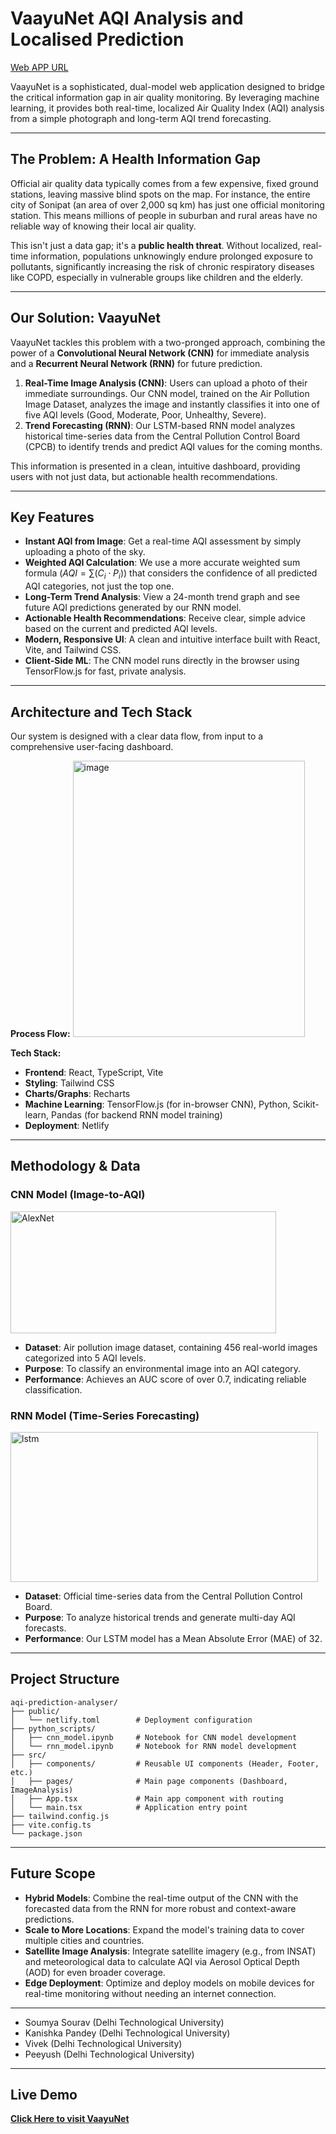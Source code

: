 # VaayuNet AQI Analysis and Localised Prediction

[Web APP URL](https://vaayunet.netlify.app/)

VaayuNet is a sophisticated, dual-model web application designed to bridge the critical information gap in air quality monitoring. By leveraging machine learning, it provides both real-time, localized Air Quality Index (AQI) analysis from a simple photograph and long-term AQI trend forecasting.

---

## The Problem: A Health Information Gap

Official air quality data typically comes from a few expensive, fixed ground stations, leaving massive blind spots on the map. For instance, the entire city of Sonipat (an area of over 2,000 sq km) has just one official monitoring station. This means millions of people in suburban and rural areas have no reliable way of knowing their local air quality.

This isn't just a data gap; it's a **public health threat**. Without localized, real-time information, populations unknowingly endure prolonged exposure to pollutants, significantly increasing the risk of chronic respiratory diseases like COPD, especially in vulnerable groups like children and the elderly.

---

## Our Solution: VaayuNet

VaayuNet tackles this problem with a two-pronged approach, combining the power of a **Convolutional Neural Network (CNN)** for immediate analysis and a **Recurrent Neural Network (RNN)** for future prediction.

1.  **Real-Time Image Analysis (CNN)**: Users can upload a photo of their immediate surroundings. Our CNN model, trained on the Air Pollution Image Dataset, analyzes the image and instantly classifies it into one of five AQI levels (Good, Moderate, Poor, Unhealthy, Severe).
2.  **Trend Forecasting (RNN)**: Our LSTM-based RNN model analyzes historical time-series data from the Central Pollution Control Board (CPCB) to identify trends and predict AQI values for the coming months.

This information is presented in a clean, intuitive dashboard, providing users with not just data, but actionable health recommendations.

---

## Key Features

* **Instant AQI from Image**: Get a real-time AQI assessment by simply uploading a photo of the sky.
* **Weighted AQI Calculation**: We use a more accurate weighted sum formula ($AQI = \sum (C_i \cdot P_i)$) that considers the confidence of all predicted AQI categories, not just the top one.
* **Long-Term Trend Analysis**: View a 24-month trend graph and see future AQI predictions generated by our RNN model.
* **Actionable Health Recommendations**: Receive clear, simple advice based on the current and predicted AQI levels.
* **Modern, Responsive UI**: A clean and intuitive interface built with React, Vite, and Tailwind CSS.
* **Client-Side ML**: The CNN model runs directly in the browser using TensorFlow.js for fast, private analysis.

---

##  Architecture and Tech Stack

Our system is designed with a clear data flow, from input to a comprehensive user-facing dashboard.

**Process Flow:**
<img width="371.5" height="442" alt="image" src="https://github.com/user-attachments/assets/a631e661-f940-4062-a2a6-0f3a46de38d2" />

**Tech Stack:**
* **Frontend**: React, TypeScript, Vite
* **Styling**: Tailwind CSS
* **Charts/Graphs**: Recharts
* **Machine Learning**: TensorFlow.js (for in-browser CNN), Python, Scikit-learn, Pandas (for backend RNN model training)
* **Deployment**: Netlify

---

## Methodology & Data

### CNN Model (Image-to-AQI)
<img width="425" height="195.5" alt="AlexNet" src="https://github.com/user-attachments/assets/e91056ed-200a-48f3-baab-6dbefd9abfdf" />

* **Dataset**: Air pollution image dataset, containing 456 real-world images categorized into 5 AQI levels.
* **Purpose**: To classify an environmental image into an AQI category.
* **Performance**: Achieves an AUC score of over 0.7, indicating reliable classification.

### RNN Model (Time-Series Forecasting)
<img width="492" height="239.5" alt="lstm" src="https://github.com/user-attachments/assets/cc383a5f-07e1-48dc-a830-f78096ebdf54" />

* **Dataset**: Official time-series data from the Central Pollution Control Board.
* **Purpose**: To analyze historical trends and generate multi-day AQI forecasts.
* **Performance**: Our LSTM model has a Mean Absolute Error (MAE) of 32.

---

## Project Structure
```
aqi-prediction-analyser/
├── public/
│   └── netlify.toml        # Deployment configuration
├── python_scripts/
│   ├── cnn_model.ipynb     # Notebook for CNN model development
│   └── rnn_model.ipynb     # Notebook for RNN model development
├── src/
│   ├── components/         # Reusable UI components (Header, Footer, etc.)
│   ├── pages/              # Main page components (Dashboard, ImageAnalysis)
│   ├── App.tsx             # Main app component with routing
│   └── main.tsx            # Application entry point
├── tailwind.config.js
├── vite.config.ts
└── package.json
```

---

## Future Scope

* **Hybrid Models**: Combine the real-time output of the CNN with the forecasted data from the RNN for more robust and context-aware predictions.
* **Scale to More Locations**: Expand the model's training data to cover multiple cities and countries.
* **Satellite Image Analysis**: Integrate satellite imagery (e.g., from INSAT) and meteorological data to calculate AQI via Aerosol Optical Depth (AOD) for even broader coverage.
* **Edge Deployment**: Optimize and deploy models on mobile devices for real-time monitoring without needing an internet connection.

---

* Soumya Sourav (Delhi Technological University)
* Kanishka Pandey (Delhi Technological University)
* Vivek (Delhi Technological University)
* Peeyush (Delhi Technological University)

---

## Live Demo

**[Click Here to visit VaayuNet](https://vaayunet.netlify.app/)**

